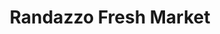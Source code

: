 ---
title: "Randazzo Fresh Market"
url: /dearborn-heights/randazzo-fresh-market/
shop: Supermarkt
---